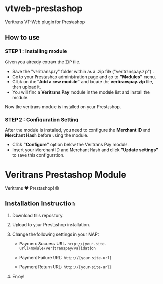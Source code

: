 vtweb-prestashop
================

Veritrans VT-Web plugin for Prestashop

## How to use

### STEP 1 : Installing module
Given you already extract the ZIP file.
- Save the "veritranspay" folder within as a .zip file ("veritranspay.zip") .
- Go to your Prestashop administration page and go to **"Modules"** menu.
- Click on the **"Add a new module"** and locate the **veritranspay.zip** file, then upload it.
- You will find a **Veritrans Pay** module in the module list and install the module.

Now the veritrans module is installed on your Prestashop.

### STEP 2 : Configuration Setting
After the module is installed, you need to configure the **Merchant ID** and **Merchant Hash**
 before using the module.
 - Click **"Configure"** option below the Veritrans Pay module.
 - Insert your Merchant ID and Merchant Hash and click **"Update settings"** to save this configuration.

Veritrans Prestashop Module
===========================

Veritrans :heart: Prestashop! :smile:

## Installation Instruction

1. Download this repository.

2. Upload to your Prestashop installation.

3. Change the following settings in your MAP:

   * Payment Success URL: `http://[your-site-url]/module/veritranspay/validation`

   * Payment Failure URL: `http://[your-site-url]`

   * Payment Return URL: `http://[your-site-url]`

4. Enjoy!
